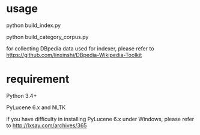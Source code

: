 # usage
python build_index.py

python build_category_corpus.py

for collecting DBpedia data used for indexer, please refer to https://github.com/linxinshi/DBpedia-Wikipedia-Toolkit

# requirement
Python 3.4+

PyLucene 6.x and NLTK

if you have difficulty in installing PyLucene 6.x under Windows, please refer to http://lxsay.com/archives/365

